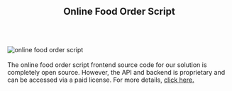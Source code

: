 <h2 style="text-align:center">Online Food Order Script</h2><br/><br/>

![online food order script](https://admin.ninjascode.com/wp-content/uploads/2025/repoImages/patricia/5.webp) <br/><br/>The online food order script frontend source code for our solution is completely open source. However, the API and backend is proprietary and can be accessed via a paid license. For more details, <a href="https://enatega.com/?utm_source=github&utm_medium=repo&utm_campaign=patricia-online-food-order-script" target="_blank">click here.</a>
